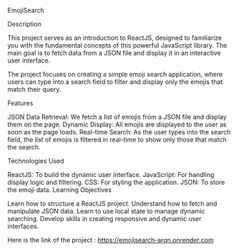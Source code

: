 EmojiSearch

Description

This project serves as an introduction to ReactJS, designed to familiarize you with the fundamental concepts of this powerful JavaScript library. The main goal is to fetch data from a JSON file and display it in an interactive user interface.

The project focuses on creating a simple emoji search application, where users can type into a search field to filter and display only the emojis that match their query.

Features

JSON Data Retrieval: We fetch a list of emojis from a JSON file and display them on the page.
Dynamic Display: All emojis are displayed to the user as soon as the page loads.
Real-time Search: As the user types into the search field, the list of emojis is filtered in real-time to show only those that match the search.

Technologies Used

ReactJS: To build the dynamic user interface.
JavaScript: For handling display logic and filtering.
CSS: For styling the application.
JSON: To store the emoji data.
Learning Objectives

Learn how to structure a ReactJS project.
Understand how to fetch and manipulate JSON data.
Learn to use local state to manage dynamic searching.
Develop skills in creating responsive and dynamic user interfaces.

Here is the link of the project : https://emojisearch-arqn.onrender.com
